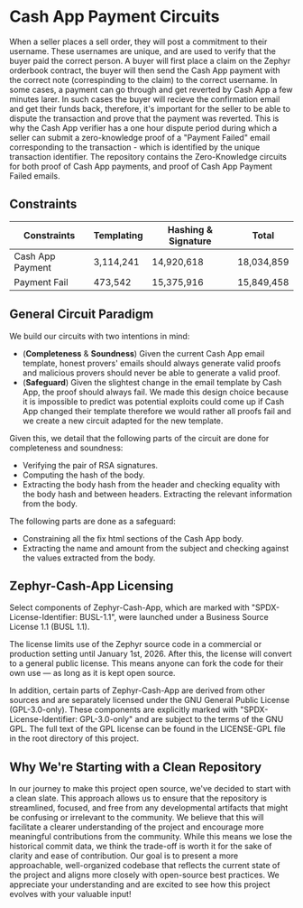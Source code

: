 # Cash App Payment Circuits

When a seller places a sell order, they will post a commitment to their username. These usernames are unique, and are used to verify that the buyer paid 
the correct person. A buyer will first place a claim on the Zephyr orderbook contract, the buyer will then send the Cash App payment with the correct note (correspinding
to the claim) to the correct username. In some cases, a payment can go through and get reverted by Cash App a few minutes larer. In such cases the buyer
will recieve the confirmation email and get their funds back, therefore, it's important for the seller to be able to dispute the transaction and prove that
the payment was reverted. This is why the Cash App verifier has a one hour dispute period during which a seller can submit a zero-knowledge proof of a "Payment
Failed" email corresponding to the transaction - which is identified by the unique transaction identifier. The repository contains the Zero-Knowledge circuits for both
proof of Cash App payments, and proof of Cash App Payment Failed emails.

## Constraints

| Constraints        | Templating | Hashing & Signature | Total |
|--------------------|-------|---------|------------|
| Cash App Payment   | 3,114,241 | 14,920,618 | 18,034,859 |
| Payment Fail       | 473,542 |15,375,916 | 15,849,458 |


## General Circuit Paradigm

We build our circuits with two intentions in mind:
- (**Completeness** & **Soundness**) Given the current Cash App email template, honest provers' emails should always generate valid proofs and malicious provers should never be able to generate a valid proof.
- (**Safeguard**) Given the slightest change in the email template by Cash App, the proof should always fail. We made this design choice because it is impossible to predict was potential exploits could come up if Cash App changed their template therefore we would rather all proofs fail and we create a new circuit adapted for the new template.

Given this, we detail that the following parts of the circuit are done for completeness and soundness:
- Verifying the pair of RSA signatures.
- Computing the hash of the body.
- Extracting the body hash from the header and checking equality with the body hash and between headers.
Extracting the relevant information from the body.

The following parts are done as a safeguard:
- Constraining all the fix html sections of the Cash App body.
- Extracting the name and amount from the subject and checking against the values extracted from the body.

## Zephyr-Cash-App Licensing

Select components of Zephyr-Cash-App, which are marked with "SPDX-License-Identifier: BUSL-1.1", were launched under a Business Source License 1.1 (BUSL 1.1).

The license limits use of the Zephyr source code in a commercial or production setting until January 1st, 2026. After this, the license will convert to a general public license. This means anyone can fork the code for their own use — as long as it is kept open source.

In addition, certain parts of Zephyr-Cash-App are derived from other sources and are separately licensed under the GNU General Public License (GPL-3.0-only). These components are explicitly marked with "SPDX-License-Identifier: GPL-3.0-only" and are subject to the terms of the GNU GPL. The full text of the GPL license can be found in the LICENSE-GPL file in the root directory of this project.

## Why We're Starting with a Clean Repository

In our journey to make this project open source, we've decided to start with a clean slate. This approach allows us to ensure that the repository is streamlined, focused, and free from any developmental artifacts that might be confusing or irrelevant to the community. We believe that this will facilitate a clearer understanding of the project and encourage more meaningful contributions from the community. While this means we lose the historical commit data, we think the trade-off is worth it for the sake of clarity and ease of contribution. Our goal is to present a more approachable, well-organized codebase that reflects the current state of the project and aligns more closely with open-source best practices. We appreciate your understanding and are excited to see how this project evolves with your valuable input!